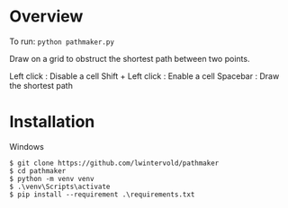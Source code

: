 # Overview

To run:
`python pathmaker.py`

Draw on a grid to obstruct the shortest path between two points.

Left click					: Disable a cell
Shift + Left click	:	Enable a cell
Spacebar						: Draw the shortest path

# Installation

Windows
```
$ git clone https://github.com/lwintervold/pathmaker
$ cd pathmaker
$ python -m venv venv
$ .\venv\Scripts\activate
$ pip install --requirement .\requirements.txt
```